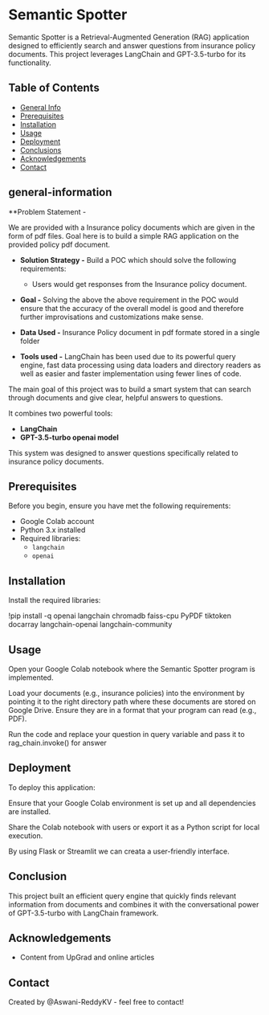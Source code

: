# Semantic Spotter

Semantic Spotter is a Retrieval-Augmented Generation (RAG) application designed to efficiently search and answer questions from insurance policy documents. This project leverages LangChain and GPT-3.5-turbo for its functionality.

## Table of Contents
- [General Info](#general-information)
- [Prerequisites](#prerequisites)
- [Installation](#installation)
- [Usage](#usage)
- [Deployment](#deployment)
- [Conclusions](#conclusions)
- [Acknowledgements](#acknowledgements)
- [Contact](#contact)



## general-information

 **Problem Statement -

  We are provided with a Insurance policy documents which are given in the form of pdf files. Goal here is to build a simple RAG application on the provided policy pdf document.

  * **Solution Strategy -** Build a POC which should solve the following requirements:

    * Users would get responses from the Insurance policy document.

  * **Goal -** Solving the above the above requirement in the POC would ensure that the accuracy of the overall model is good and therefore further improvisations and customizations make sense.

  * **Data Used -** Insurance Policy document in pdf formate stored in a single folder

  * **Tools used -** LangChain has been used due to its powerful query engine, fast data processing using data loaders and directory readers as well as easier and faster implementation using fewer lines of code.

The main goal of this project was to build a smart system that can search through documents and give clear, helpful answers to questions.

 It combines two powerful tools:
   * 	**LangChain** 
   * 	**GPT-3.5-turbo openai model** 


This system was designed to answer questions specifically related to insurance policy documents.


## Prerequisites

Before you begin, ensure you have met the following requirements:

- Google Colab account
- Python 3.x installed
- Required libraries:
  - `langchain`
  - `openai`

## Installation

Install the required libraries:

!pip install -q openai langchain chromadb faiss-cpu PyPDF tiktoken docarray langchain-openai langchain-community


## Usage

Open your Google Colab notebook where the Semantic Spotter program is implemented.

Load your documents (e.g., insurance policies) into the environment by pointing it to the right directory path where these documents are stored on Google Drive. 
Ensure they are in a format that your program can read (e.g., PDF).

Run the code and replace your question in query variable and pass it to rag_chain.invoke() for answer


## Deployment
To deploy this application:

Ensure that your Google Colab environment is set up and all dependencies are installed.

Share the Colab notebook with users or export it as a Python script for local execution.

By using Flask or Streamlit we can creata a user-friendly interface.


## Conclusion
This project built an efficient query engine that quickly finds relevant information from documents and combines it with the conversational power of GPT-3.5-turbo with LangChain framework.

## Acknowledgements
- Content from UpGrad and online articles

## Contact
Created by @Aswani-ReddyKV - feel free to contact!


